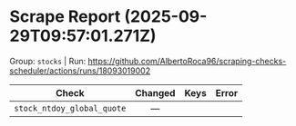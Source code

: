 # Scrape Report (2025-09-29T09:57:01.271Z)

Group: `stocks`  |  Run: https://github.com/AlbertoRoca96/scraping-checks-scheduler/actions/runs/18093019002

| Check | Changed | Keys | Error |
|---|:---:|:--|:--|
| `stock_ntdoy_global_quote` | — |  |  |

